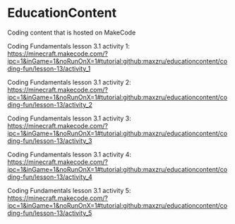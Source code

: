 # EducationContent
Coding content that is hosted on MakeCode

Coding Fundamentals lesson 3.1 activity 1: https://minecraft.makecode.com/?ipc=1&inGame=1&noRunOnX=1#tutorial:github:maxzru/educationcontent/coding-fun/lesson-13/activity_1

Coding Fundamentals lesson 3.1 activity 2: https://minecraft.makecode.com/?ipc=1&inGame=1&noRunOnX=1#tutorial:github:maxzru/educationcontent/coding-fun/lesson-13/activity_2

Coding Fundamentals lesson 3.1 activity 3: https://minecraft.makecode.com/?ipc=1&inGame=1&noRunOnX=1#tutorial:github:maxzru/educationcontent/coding-fun/lesson-13/activity_3

Coding Fundamentals lesson 3.1 activity 4: https://minecraft.makecode.com/?ipc=1&inGame=1&noRunOnX=1#tutorial:github:maxzru/educationcontent/coding-fun/lesson-13/activity_4

Coding Fundamentals lesson 3.1 activity 5: https://minecraft.makecode.com/?ipc=1&inGame=1&noRunOnX=1#tutorial:github:maxzru/educationcontent/coding-fun/lesson-13/activity_5